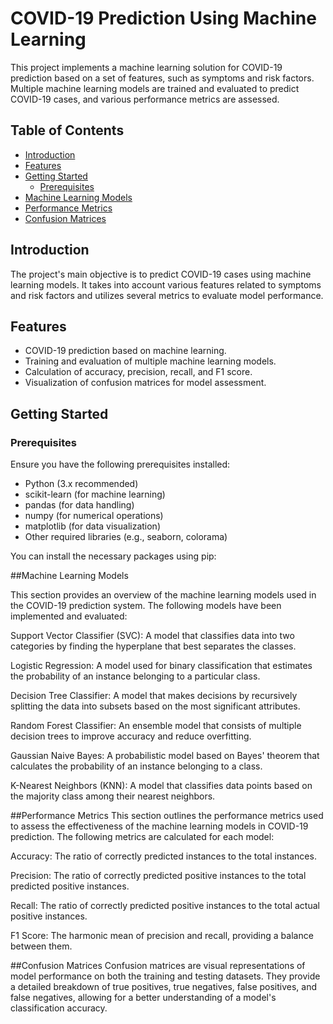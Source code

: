 # COVID-19 Prediction Using Machine Learning

This project implements a machine learning solution for COVID-19 prediction based on a set of features, such as symptoms and risk factors. Multiple machine learning models are trained and evaluated to predict COVID-19 cases, and various performance metrics are assessed.

## Table of Contents

- [Introduction](#introduction)
- [Features](#features)
- [Getting Started](#getting-started)
  - [Prerequisites](#prerequisites)
- [Machine Learning Models](#machine-learning-models)
- [Performance Metrics](#performance-metrics)
- [Confusion Matrices](#confusion-matrices)
## Introduction

The project's main objective is to predict COVID-19 cases using machine learning models. It takes into account various features related to symptoms and risk factors and utilizes several metrics to evaluate model performance.

## Features

- COVID-19 prediction based on machine learning.
- Training and evaluation of multiple machine learning models.
- Calculation of accuracy, precision, recall, and F1 score.
- Visualization of confusion matrices for model assessment.

## Getting Started

### Prerequisites

Ensure you have the following prerequisites installed:

- Python (3.x recommended)
- scikit-learn (for machine learning)
- pandas (for data handling)
- numpy (for numerical operations)
- matplotlib (for data visualization)
- Other required libraries (e.g., seaborn, colorama)

You can install the necessary packages using pip:

##Machine Learning Models

This section provides an overview of the machine learning models used in the COVID-19 prediction system. The following models have been implemented and evaluated:

Support Vector Classifier (SVC): A model that classifies data into two categories by finding the hyperplane that best separates the classes.

Logistic Regression: A model used for binary classification that estimates the probability of an instance belonging to a particular class.

Decision Tree Classifier: A model that makes decisions by recursively splitting the data into subsets based on the most significant attributes.

Random Forest Classifier: An ensemble model that consists of multiple decision trees to improve accuracy and reduce overfitting.

Gaussian Naive Bayes: A probabilistic model based on Bayes' theorem that calculates the probability of an instance belonging to a class.

K-Nearest Neighbors (KNN): A model that classifies data points based on the majority class among their nearest neighbors.

##Performance Metrics
This section outlines the performance metrics used to assess the effectiveness of the machine learning models in COVID-19 prediction. The following metrics are calculated for each model:

Accuracy: The ratio of correctly predicted instances to the total instances.

Precision: The ratio of correctly predicted positive instances to the total predicted positive instances.

Recall: The ratio of correctly predicted positive instances to the total actual positive instances.

F1 Score: The harmonic mean of precision and recall, providing a balance between them.

##Confusion Matrices
Confusion matrices are visual representations of model performance on both the training and testing datasets. They provide a detailed breakdown of true positives, true negatives, false positives, and false negatives, allowing for a better understanding of a model's classification accuracy.




